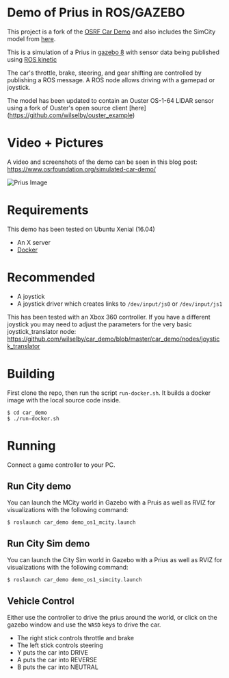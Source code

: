 # Demo of Prius in ROS/GAZEBO
This project is a fork of the [OSRF Car Demo](https://github.com/osrf/car_demo) and also includes the SimCity model from [here](https://bitbucket.org/osrf/citysim/src/default/). 

This is a simulation of a Prius in [gazebo 8](http://gazebosim.org) with sensor data being published using [ROS kinetic](http://wiki.ros.org/kinetic/Installation)

The car's throttle, brake, steering, and gear shifting are controlled by publishing a ROS message.
A ROS node allows driving with a gamepad or joystick.

The model has been updated to contain an Ouster OS-1-64 LIDAR sensor using a fork of Ouster's open source client [here] (https://github.com/wilselby/ouster_example)

# Video + Pictures

A video and screenshots of the demo can be seen in this blog post: https://www.osrfoundation.org/simulated-car-demo/

![Prius Image](https://www.osrfoundation.org/wordpress2/wp-content/uploads/2017/06/prius_roundabout_exit.png)

# Requirements

This demo has been tested on Ubuntu Xenial (16.04)

* An X server
* [Docker](https://www.docker.com/get-docker)

# Recommended

* A joystick
* A joystick driver which creates links to `/dev/input/js0` or `/dev/input/js1`

This has been tested with an Xbox 360 controller. If you have a different joystick you may need to adjust the parameters for the very basic joystick_translator node: https://github.com/wilselby/car_demo/blob/master/car_demo/nodes/joystick_translator

# Building

First clone the repo, then run the script `run-docker.sh`.
It builds a docker image with the local source code inside.

```
$ cd car_demo
$ ./run-docker.sh
```

# Running

Connect a game controller to your PC.

## Run City demo
You can launch the MCity world in Gazebo with a Pruis as well as RVIZ for visualizations with the following command:
```
$ roslaunch car_demo demo_os1_mcity.launch
```

## Run City Sim demo
You can launch the City Sim world in Gazebo with a Prius as well as RVIZ for visualizations with the following command:

```
$ roslaunch car_demo demo_os1_simcity.launch
```

## Vehicle Control
Either use the controller to drive the prius around the world, or click on the gazebo window and use the `WASD` keys to drive the car.

* The right stick controls throttle and brake
* The left stick controls steering
* Y puts the car into DRIVE
* A puts the car into REVERSE
* B puts the car into NEUTRAL
